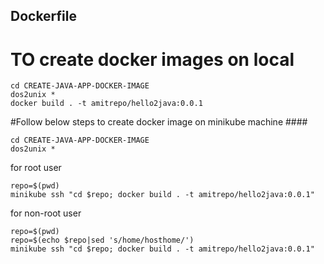 ## Dockerfile

# TO create docker images on local ####
```
cd CREATE-JAVA-APP-DOCKER-IMAGE
dos2unix *
docker build . -t amitrepo/hello2java:0.0.1
```


#Follow below steps to create docker image on minikube machine ####
```
cd CREATE-JAVA-APP-DOCKER-IMAGE
dos2unix *
```

for root user
```
repo=$(pwd)
minikube ssh "cd $repo; docker build . -t amitrepo/hello2java:0.0.1"
```

for non-root user
```
repo=$(pwd)
repo=$(echo $repo|sed 's/home/hosthome/')
minikube ssh "cd $repo; docker build . -t amitrepo/hello2java:0.0.1"
```
